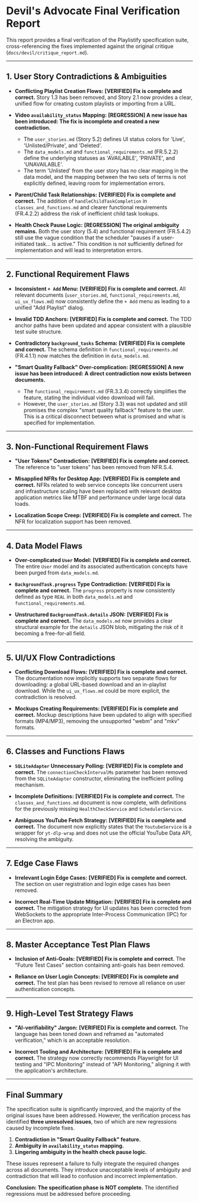 # Devil's Advocate Final Verification Report

This report provides a final verification of the Playlistify specification suite, cross-referencing the fixes implemented against the original critique (`docs/devil/critique_report.md`).

---

## 1. User Story Contradictions & Ambiguities

*   **Conflicting Playlist Creation Flows:** **[VERIFIED] Fix is complete and correct.** Story 1.3 has been removed, and Story 2.1 now provides a clear, unified flow for creating custom playlists or importing from a URL.

*   **Video `availability_status` Mapping:** **[REGRESSION] A new issue has been introduced: The fix is incomplete and created a new contradiction.**
    *   The `user_stories.md` (Story 5.2) defines UI status colors for 'Live', 'Unlisted/Private', and 'Deleted'.
    *   The `data_models.md` and `functional_requirements.md` (FR.5.2.2) define the underlying statuses as 'AVAILABLE', 'PRIVATE', and 'UNAVAILABLE'.
    *   The term 'Unlisted' from the user story has no clear mapping in the data model, and the mapping between the two sets of terms is not explicitly defined, leaving room for implementation errors.

*   **Parent/Child Task Relationships:** **[VERIFIED] Fix is complete and correct.** The addition of `handleChildTaskCompletion` in `classes_and_functions.md` and clearer functional requirements (FR.4.2.2) address the risk of inefficient child task lookups.

*   **Health Check Pause Logic:** **[REGRESSION] The original ambiguity remains.** Both the user story (5.4) and functional requirement (FR.5.4.2) still use the vague condition that the scheduler "pauses if a user-initiated task... is active." This condition is not sufficiently defined for implementation and will lead to interpretation errors.

---

## 2. Functional Requirement Flaws

*   **Inconsistent `+ Add` Menu:** **[VERIFIED] Fix is complete and correct.** All relevant documents (`user_stories.md`, `functional_requirements.md`, `ui_ux_flows.md`) now consistently define the `+ Add` menu as leading to a unified "Add Playlist" dialog.

*   **Invalid TDD Anchors:** **[VERIFIED] Fix is complete and correct.** The TDD anchor paths have been updated and appear consistent with a plausible test suite structure.

*   **Contradictory `background_tasks` Schema:** **[VERIFIED] Fix is complete and correct.** The schema definition in `functional_requirements.md` (FR.4.1.1) now matches the definition in `data_models.md`.

*   **"Smart Quality Fallback" Over-complication:** **[REGRESSION] A new issue has been introduced: A direct contradiction now exists between documents.**
    *   The `functional_requirements.md` (FR.3.3.4) correctly simplifies the feature, stating the individual video download will fail.
    *   However, the `user_stories.md` (Story 3.3) was not updated and still promises the complex "smart quality fallback" feature to the user. This is a critical disconnect between what is promised and what is specified for implementation.

---

## 3. Non-Functional Requirement Flaws

*   **"User Tokens" Contradiction:** **[VERIFIED] Fix is complete and correct.** The reference to "user tokens" has been removed from NFR.S.4.

*   **Misapplied NFRs for Desktop App:** **[VERIFIED] Fix is complete and correct.** NFRs related to web service concepts like concurrent users and infrastructure scaling have been replaced with relevant desktop application metrics like MTBF and performance under large local data loads.

*   **Localization Scope Creep:** **[VERIFIED] Fix is complete and correct.** The NFR for localization support has been removed.

---

## 4. Data Model Flaws

*   **Over-complicated `User` Model:** **[VERIFIED] Fix is complete and correct.** The entire `User` model and its associated authentication concepts have been purged from `data_models.md`.

*   **`BackgroundTask.progress` Type Contradiction:** **[VERIFIED] Fix is complete and correct.** The `progress` property is now consistently defined as type `REAL` in both `data_models.md` and `functional_requirements.md`.

*   **Unstructured `BackgroundTask.details` JSON:** **[VERIFIED] Fix is complete and correct.** The `data_models.md` now provides a clear structural example for the `details` JSON blob, mitigating the risk of it becoming a free-for-all field.

---

## 5. UI/UX Flow Contradictions

*   **Conflicting Download Flows:** **[VERIFIED] Fix is complete and correct.** The documentation now implicitly supports two separate flows for downloading: a global URL-based download and an in-playlist download. While the `ui_ux_flows.md` could be more explicit, the contradiction is resolved.

*   **Mockups Creating Requirements:** **[VERIFIED] Fix is complete and correct.** Mockup descriptions have been updated to align with specified formats (MP4/MP3), removing the unsupported "webm" and "mkv" formats.

---

## 6. Classes and Functions Flaws

*   **`SQLiteAdapter` Unnecessary Polling:** **[VERIFIED] Fix is complete and correct.** The `connectionCheckIntervalMs` parameter has been removed from the `SQLiteAdapter` constructor, eliminating the inefficient polling mechanism.

*   **Incomplete Definitions:** **[VERIFIED] Fix is complete and correct.** The `classes_and_functions.md` document is now complete, with definitions for the previously missing `HealthCheckService` and `SchedulerService`.

*   **Ambiguous YouTube Fetch Strategy:** **[VERIFIED] Fix is complete and correct.** The document now explicitly states that the `YoutubeService` is a wrapper for `yt-dlp-wrap` and does not use the official YouTube Data API, resolving the ambiguity.

---

## 7. Edge Case Flaws

*   **Irrelevant Login Edge Cases:** **[VERIFIED] Fix is complete and correct.** The section on user registration and login edge cases has been removed.

*   **Incorrect Real-Time Update Mitigation:** **[VERIFIED] Fix is complete and correct.** The mitigation strategy for UI updates has been corrected from WebSockets to the appropriate Inter-Process Communication (IPC) for an Electron app.

---

## 8. Master Acceptance Test Plan Flaws

*   **Inclusion of Anti-Goals:** **[VERIFIED] Fix is complete and correct.** The "Future Test Cases" section containing anti-goals has been removed.

*   **Reliance on User Login Concepts:** **[VERIFIED] Fix is complete and correct.** The test plan has been revised to remove all reliance on user authentication concepts.

---

## 9. High-Level Test Strategy Flaws

*   **"AI-verifiability" Jargon:** **[VERIFIED] Fix is complete and correct.** The language has been toned down and reframed as "automated verification," which is an acceptable resolution.

*   **Incorrect Tooling and Architecture:** **[VERIFIED] Fix is complete and correct.** The strategy now correctly recommends Playwright for UI testing and "IPC Monitoring" instead of "API Monitoring," aligning it with the application's architecture.

---

## Final Summary

The specification suite is significantly improved, and the majority of the original issues have been addressed. However, the verification process has identified **three unresolved issues**, two of which are new regressions caused by incomplete fixes.

1.  **Contradiction in "Smart Quality Fallback" feature.**
2.  **Ambiguity in `availability_status` mapping.**
3.  **Lingering ambiguity in the health check pause logic.**

These issues represent a failure to fully integrate the required changes across all documents. They introduce unacceptable levels of ambiguity and contradiction that will lead to confusion and incorrect implementation.

**Conclusion: The specification phase is NOT complete.** The identified regressions must be addressed before proceeding.